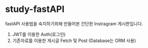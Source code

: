 # study-fastAPI <br/>
fastAPI 사용법을 숙지하기위해 만들어본 간단한 Instragram 게시판입니다. <br/>

1. JWT를 이용한 Auth(로그인)
2. 기존자료를 이용한 게시글 Fetch 및 Post (Database는 ORM 사용)
